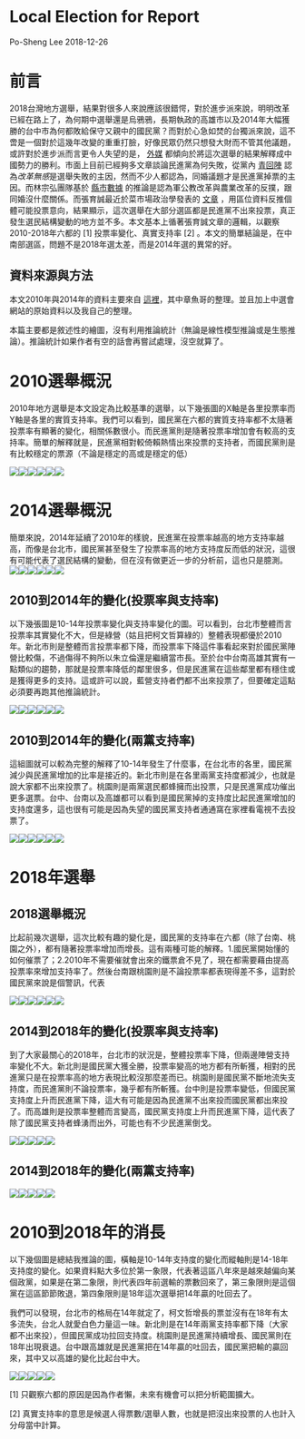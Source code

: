 Local Election for Report
================
Po-Sheng Lee
2018-12-26

前言
====

2018台灣地方選舉，結果對很多人來說應該很錯愕，對於進步派來說，明明改革已經在路上了，為何期中選舉還是烏鴉鴉，長期執政的高雄市以及2014年大幅獲勝的台中市為何都敗給保守又親中的國民黨？而對於心急如焚的台獨派來說，這不啻是一個對於這幾年改變的重重打臉，好像民眾仍然只想發大財而不管其他議題，或許對於進步派而言更令人失望的是， [外媒](https://www.bloomberg.com/news/articles/2018-11-25/pro-china-party-s-big-win-in-taiwan-puts-tsai-future-in-doubt) 都傾向於將這次選舉的結果解釋成中國勢力的勝利。市面上目前已經夠多文章談論民進黨為何失敗，從黨內 [青回陣](https://tw.appledaily.com/new/realtime/20181219/1486215/?fbclid=IwAR2RcbUPgX3Of8PLhEl6uWdSMstpLDtumKD9xLiaWxQb9K3Ryn4GlY7hufQ) 認為*改革無感*是選舉失敗的主因，然而不少人都認為，同婚議題才是民進黨掉票的主因。而林宗弘團隊基於 [縣市數據](https://twstreetcorner.org/2018/11/29/linthunghong-5/) 的推論是認為軍公教改革與農業改革的反撲，跟同婚沒什麼關係。而張育誠最近於菜市場政治學發表的 [文章](http://whogovernstw.org/2018/12/25/yuchenchang4/?fbclid=IwAR0wQXK7xSN79FfTaHlUTiWinr_95QeKKVUydJFAsfEMjWXs80pjgovRiV4) ，用區位資料反推個體可能投票意向，結果顯示，這次選舉在大部分選區都是民進黨不出來投票，真正發生選民結構變動的地方並不多。本文基本上循著張育誠文章的邏輯，以觀察2010-2018年六都的 [1] 投票率變化、真實支持率 [2] 。本文的簡單結論是，在中南部選區，問題不是2018年選太差，而是2014年選的異常的好。

資料來源與方法
--------------

本文2010年與2014年的資料主要來自 [這裡](https://hackmd.io/73-uzN0CTr6r5waEAQfmpw?view&fbclid=IwAR0-bn0S3e9bZM1V8mdx2NliFIQCkVHImoYUomixXC2oIOSA74M0ijYus58)，其中章魚哥的整理。並且加上中選會網站的原始資料以及我自己的整理。

本篇主要都是敘述性的繪圖，沒有利用推論統計（無論是線性模型推論或是生態推論）。推論統計如果作者有空的話會再嘗試處理，沒空就算了。

2010選舉概況
============

2010年地方選舉是本文設定為比較基準的選舉，以下幾張圖的X軸是各里投票率而Y軸是各里的實質支持率。我們可以看到，國民黨在六都的實質支持率都不太隨著投票率有顯著的變化，相關係數很小。而民進黨則是隨著投票率增加會有較高的支持率。簡單的解釋就是，民進黨相對較倚賴熱情出來投票的支持者，而國民黨則是有比較穩定的票源（不論是穩定的高或是穩定的低）

![](Local_Election_for_Report_files/figure-markdown_github/2010%20選舉-1.png)![](Local_Election_for_Report_files/figure-markdown_github/2010%20選舉-2.png)![](Local_Election_for_Report_files/figure-markdown_github/2010%20選舉-3.png)![](Local_Election_for_Report_files/figure-markdown_github/2010%20選舉-4.png)![](Local_Election_for_Report_files/figure-markdown_github/2010%20選舉-5.png)![](Local_Election_for_Report_files/figure-markdown_github/2010%20選舉-6.png)

2014選舉概況
============

簡單來說，2014年延續了2010年的樣貌，民進黨在投票率越高的地方支持率越高，而像是台北市，國民黨甚至發生了投票率高的地方支持度反而低的狀況，這很有可能代表了選民結構的變動，但在沒有做更近一步的分析前，這也只是臆測。 ![](Local_Election_for_Report_files/figure-markdown_github/2014選舉概況-1.png)![](Local_Election_for_Report_files/figure-markdown_github/2014選舉概況-2.png)![](Local_Election_for_Report_files/figure-markdown_github/2014選舉概況-3.png)![](Local_Election_for_Report_files/figure-markdown_github/2014選舉概況-4.png)![](Local_Election_for_Report_files/figure-markdown_github/2014選舉概況-5.png)![](Local_Election_for_Report_files/figure-markdown_github/2014選舉概況-6.png)

2010到2014年的變化(投票率與支持率)
----------------------------------

以下幾張圖是10-14年投票率變化與支持率變化的圖。可以看到，台北市整體而言投票率其實變化不大，但是綠營（姑且把柯文哲算綠的）整體表現都優於2010年。新北市則是整體而言投票率都下降，而投票率下降這件事看起來對於國民黨陣營比較傷，不過傷得不夠所以朱立倫還是繼續當市長。至於台中台南高雄其實有一點類似的趨勢，那就是投票率降低的鄰里很多，但是民進黨在這些鄰里都有穩住或是獲得更多的支持。這或許可以說，藍營支持者們都不出來投票了，但要確定這點必須要再跑其他推論統計。

![](Local_Election_for_Report_files/figure-markdown_github/投票率與支持率變化%202010-2014-1.png)![](Local_Election_for_Report_files/figure-markdown_github/投票率與支持率變化%202010-2014-2.png)![](Local_Election_for_Report_files/figure-markdown_github/投票率與支持率變化%202010-2014-3.png)![](Local_Election_for_Report_files/figure-markdown_github/投票率與支持率變化%202010-2014-4.png)![](Local_Election_for_Report_files/figure-markdown_github/投票率與支持率變化%202010-2014-5.png)![](Local_Election_for_Report_files/figure-markdown_github/投票率與支持率變化%202010-2014-6.png)

2010到2014年的變化(兩黨支持率)
------------------------------

這組圖就可以較為完整的解釋了10-14年發生了什麼事，在台北市的各里，國民黨減少與民進黨增加的比率是接近的。新北市則是在各里兩黨支持度都減少，也就是說大家都不出來投票了。桃園則是兩黨選民都蜂擁而出投票，只是民進黨成功催出更多選票。台中、台南以及高雄都可以看到是國民黨掉的支持度比起民進黨增加的支持度還多，這也很有可能是因為失望的國民黨支持者通通窩在家裡看電視不去投票了。

![](Local_Election_for_Report_files/figure-markdown_github/兩黨支持率增減%202014-1.png)![](Local_Election_for_Report_files/figure-markdown_github/兩黨支持率增減%202014-2.png)![](Local_Election_for_Report_files/figure-markdown_github/兩黨支持率增減%202014-3.png)![](Local_Election_for_Report_files/figure-markdown_github/兩黨支持率增減%202014-4.png)![](Local_Election_for_Report_files/figure-markdown_github/兩黨支持率增減%202014-5.png)![](Local_Election_for_Report_files/figure-markdown_github/兩黨支持率增減%202014-6.png)

2018年選舉
==========

2018選舉概況
------------

比起前幾次選舉，這次比較有趣的變化是，國民黨的支持率在六都（除了台南、桃園之外），都有隨著投票率增加而增長。這有兩種可能的解釋。1.國民黨開始懂的如何催票了；2.2010年不需要催就會出來的鐵票倉不見了，現在都需要藉由提高投票率來增加支持率了。然後台南跟桃園則是不論投票率都表現得差不多，這對於國民黨來說是個警訊，代表

![](Local_Election_for_Report_files/figure-markdown_github/2018選舉概況-1.png)![](Local_Election_for_Report_files/figure-markdown_github/2018選舉概況-2.png)![](Local_Election_for_Report_files/figure-markdown_github/2018選舉概況-3.png)![](Local_Election_for_Report_files/figure-markdown_github/2018選舉概況-4.png)![](Local_Election_for_Report_files/figure-markdown_github/2018選舉概況-5.png)![](Local_Election_for_Report_files/figure-markdown_github/2018選舉概況-6.png)

2014到2018年的變化(投票率與支持率)
----------------------------------

到了大家最關心的2018年，台北市的狀況是，整體投票率下降，但兩邊陣營支持率變化不大。新北則是國民黨大獲全勝，投票率變高的地方都有所斬獲，相對的民進黨只是在投票率高的地方表現比較沒那麼差而已。桃園則是國民黨不斷地流失支持度，而民進黨則不論投票率，幾乎都有所斬獲。台中則是投票率變低，但國民黨支持度上升而民進黨下降，這大有可能是因為民進黨不出來投而國民黨都出來投了。而高雄則是投票率整體而言變高，國民黨支持度上升而民進黨下降，這代表了除了國民黨支持者蜂湧而出外，可能也有不少民進黨倒戈。

![](Local_Election_for_Report_files/figure-markdown_github/投票率與支持率變化%202014-2018-1.png)![](Local_Election_for_Report_files/figure-markdown_github/投票率與支持率變化%202014-2018-2.png)![](Local_Election_for_Report_files/figure-markdown_github/投票率與支持率變化%202014-2018-3.png)![](Local_Election_for_Report_files/figure-markdown_github/投票率與支持率變化%202014-2018-4.png)![](Local_Election_for_Report_files/figure-markdown_github/投票率與支持率變化%202014-2018-5.png)

2014到2018年的變化(兩黨支持率)
------------------------------

![](Local_Election_for_Report_files/figure-markdown_github/兩黨支持率增減%202018-1.png)![](Local_Election_for_Report_files/figure-markdown_github/兩黨支持率增減%202018-2.png)![](Local_Election_for_Report_files/figure-markdown_github/兩黨支持率增減%202018-3.png)![](Local_Election_for_Report_files/figure-markdown_github/兩黨支持率增減%202018-4.png)![](Local_Election_for_Report_files/figure-markdown_github/兩黨支持率增減%202018-5.png)

2010到2018年的消長
==================

以下幾個圖是總結我推論的圖，橫軸是10-14年支持度的變化而縱軸則是14-18年支持度的變化。如果資料點大多位於第一象限，代表著這區八年來是越來越偏向某個政黨，如果是在第二象限，則代表四年前選輸的票數回來了，第三象限則是這個黨在這區節節敗退，第四象限則是18年這次選舉把14年贏的吐回去了。

我們可以發現，台北市的格局在14年就定了，柯文哲增長的票並沒有在18年有太多流失，台北人就愛白色力量這一味。新北則是在14年兩黨支持率都下降（大家都不出來投），但國民黨成功拉回支持度。桃園則是民進黨持續增長、國民黨則在18年出現衰退。台中跟高雄就是民進黨把在14年贏的吐回去，國民黨把輸的贏回來，其中又以高雄的變化比起台中大。

![](Local_Election_for_Report_files/figure-markdown_github/10-14支持率改變與14-18年支持率改變-1.png)![](Local_Election_for_Report_files/figure-markdown_github/10-14支持率改變與14-18年支持率改變-2.png)![](Local_Election_for_Report_files/figure-markdown_github/10-14支持率改變與14-18年支持率改變-3.png)![](Local_Election_for_Report_files/figure-markdown_github/10-14支持率改變與14-18年支持率改變-4.png)![](Local_Election_for_Report_files/figure-markdown_github/10-14支持率改變與14-18年支持率改變-5.png)

[1] 只觀察六都的原因是因為作者懶，未來有機會可以把分析範圍擴大。

[2] 真實支持率的意思是候選人得票數/選舉人數，也就是把沒出來投票的人也計入分母當中計算。
